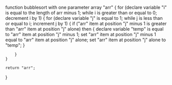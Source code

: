 function bubblesort with one parameter array "arr" {
    for (declare variable "i" is equal to the length of arr minus 1; while i is greater than or equal to 0; decrement i by 1) {
        for (declare variable "j" is equal to 1; while j is less than or equal to i; increment j by 1) {
            if ("arr" item at position "j" minus 1 is greater than "arr" item at position "j" alone) then {
                declare variable "temp" is equal to "arr" item at position "j" minus 1;
                set "arr" item at position "j" minus 1 equal to "arr" item at position "j" alone;
                set "arr" item at position "j" alone to "temp";
            }
            
        }
    }
    
    return "arr";
}
